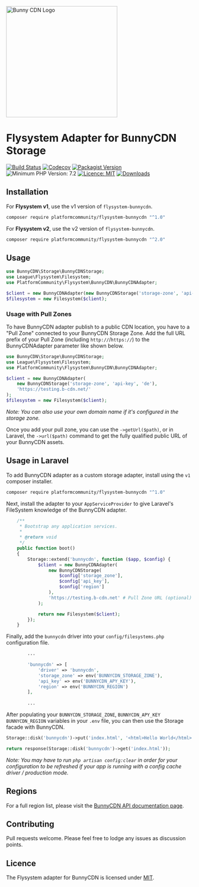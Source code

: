 <img alt="Bunny CDN Logo" src="https://gist.githubusercontent.com/sifex/bb1ebae00c4c9a827a55a2b973fef0e7/raw/d79dab1b6959f580a3b7a2e6238dae7445203f2a/bunnycdn_logo.svg?sanitize=true" width="300" />

# Flysystem Adapter for BunnyCDN Storage

[![Build Status](https://github.com/PlatformCommunity/flysystem-bunnycdn/actions/workflows/php.yml/badge.svg)](https://github.com/PlatformCommunity/flysystem-bunnycdn/actions) [![Codecov](https://img.shields.io/codecov/c/github/PlatformCommunity/flysystem-bunnycdn)](https://codecov.io/gh/PlatformCommunity/flysystem-bunnycdn) [![Packagist Version](https://img.shields.io/packagist/v/platformcommunity/flysystem-bunnycdn)](https://packagist.org/packages/platformcommunity/flysystem-bunnycdn) ![Minimum PHP Version: 7.2](https://img.shields.io/badge/php-min%207.2-important) [![Licence: MIT](https://img.shields.io/packagist/l/platformcommunity/flysystem-bunnycdn)](https://github.com/PlatformCommunity/flysystem-bunnycdn/blob/master/LICENSE) [![Downloads](https://img.shields.io/packagist/dm/platformcommunity/flysystem-bunnycdn)](https://packagist.org/packages/platformcommunity/flysystem-bunnycdn)

## Installation

For **Flysystem v1**, use the v1 version of `flysystem-bunnycdn`.

```bash
composer require platformcommunity/flysystem-bunnycdn "^1.0"
```

For **Flysystem v2**, use the v2 version of `flysystem-bunnycdn`.

```bash
composer require platformcommunity/flysystem-bunnycdn "^2.0"
```


## Usage

```php
use BunnyCDN\Storage\BunnyCDNStorage;
use League\Flysystem\Filesystem;
use PlatformCommunity\Flysystem\BunnyCDN\BunnyCDNAdapter;

$client = new BunnyCDNAdapter(new BunnyCDNStorage('storage-zone', 'api-key', 'de'));
$filesystem = new Filesystem($client);
```

### Usage with Pull Zones

To have BunnyCDN adapter publish to a public CDN location, you have to a "Pull Zone" connected to your BunnyCDN Storage Zone. Add the full URL prefix of your Pull Zone (including `http://`/`https://`) to the BunnyCDNAdapter parameter like shown below. 


```php
use BunnyCDN\Storage\BunnyCDNStorage;
use League\Flysystem\Filesystem;
use PlatformCommunity\Flysystem\BunnyCDN\BunnyCDNAdapter;

$client = new BunnyCDNAdapter(
    new BunnyCDNStorage('storage-zone', 'api-key', 'de'),
    'https://testing.b-cdn.net/'
);
$filesystem = new Filesystem($client);
```

_Note: You can also use your own domain name if it's configured in the storage zone._

Once you add your pull zone, you can use the `->getUrl($path)`, or in Laravel, the `->url($path)` command to get the fully qualified public URL of your BunnyCDN assets.

## Usage in Laravel

To add BunnyCDN adapter as a custom storage adapter, install using the `v1` composer installer.

```bash
composer require platformcommunity/flysystem-bunnycdn "^1.0"
```

Next, install the adapter to your `AppServiceProvider` to give Laravel's FileSystem knowledge of the BunnyCDN adapter.

```php
    /**
     * Bootstrap any application services.
     *
     * @return void
     */
    public function boot()
    {
        Storage::extend('bunnycdn', function ($app, $config) {
            $client = new BunnyCDNAdapter(
                new BunnyCDNStorage(
                    $config['storage_zone'],
                    $config['api_key'],
                    $config['region']
                ),
                'https://testing.b-cdn.net' # Pull Zone URL (optional)
            );

            return new Filesystem($client);
        });
    }
```

Finally, add the `bunnycdn` driver into your `config/filesystems.php` configuration file.

```php
        ... 
        
        'bunnycdn' => [
            'driver' => 'bunnycdn',
            'storage_zone' => env('BUNNYCDN_STORAGE_ZONE'),
            'api_key' => env('BUNNYCDN_APY_KEY'),
            'region' => env('BUNNYCDN_REGION')
        ],
        
        ...
```

After populating your `BUNNYCDN_STORAGE_ZONE`, `BUNNYCDN_APY_KEY` `BUNNYCDN_REGION` variables in your `.env` file, you can then use the Storage facade with BunnyCDN.

```php
Storage::disk('bunnycdn')->put('index.html', '<html>Hello World</html>');

return response(Storage::disk('bunnycdn')->get('index.html'));
```

_Note: You may have to run `php artisan config:clear` in order for your configuration to be refreshed if your app is running with a config cache driver / production mode._

## Regions

For a full region list, please visit the [BunnyCDN API documentation page](https://docs.bunny.net/reference/storage-api#storage-endpoints).

## Contributing

Pull requests welcome. Please feel free to lodge any issues as discussion points.

## Licence

The Flysystem adapter for BunnyCDN is licensed under [MIT](https://github.com/PlatformCommunity/flysystem-bunnycdn/blob/master/LICENSE). 
